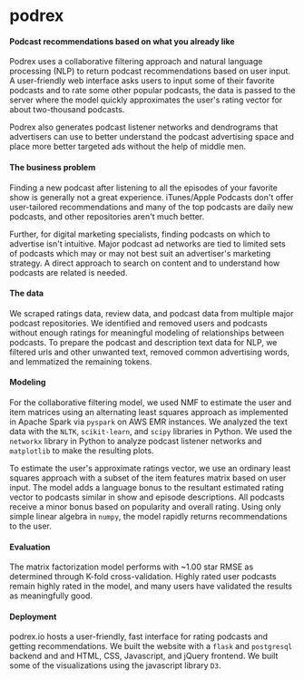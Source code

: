 # podrex
#### Podcast recommendations based on what you already like


Podrex uses a collaborative filtering approach and natural language processing (NLP) to return podcast recommendations based on user input. A user-friendly web interface asks users to input some of their favorite podcasts and to rate some other popular podcasts, the data is passed to the server where the model quickly approximates the user's rating vector for about two-thousand podcasts.

Podrex also generates podcast listener networks and dendrograms that advertisers can use to better understand the podcast advertising space and place more better targeted ads without the help of middle men.

#### The business problem
Finding a new podcast after listening to all the episodes of your favorite show is generally not a great experience. iTunes/Apple Podcasts don't offer user-tailored recommendations and many of the top podcasts are daily new podcasts, and other repositories aren't much better.

Further, for digital marketing specialists, finding podcasts on which to advertise isn't intuitive. Major podcast ad networks are tied to limited sets of podcasts which may or may not best suit an advertiser's marketing strategy. A direct approach to search on content and to understand how podcasts are related is needed.

#### The data
We scraped ratings data, review data, and podcast data  from multiple major podcast repositories. We identified and removed users and podcasts without enough ratings for meaningful modeling of relationships between podcasts. To prepare the podcast and description text data for NLP, we filtered urls and other unwanted text, removed common advertising words, and lemmatized the remaining tokens.

#### Modeling
For the collaborative filtering model, we used NMF to estimate the user and item matrices using an alternating least squares approach as implemented in Apache Spark via `pyspark` on AWS EMR instances. We analyzed the text data with the `NLTK`, `scikit-learn`, and `scipy` libraries in Python. We used the `networkx` library in Python to analyze podcast listener networks and `matplotlib` to make the resulting plots.

To estimate the user's approximate ratings vector, we use an ordinary least squares approach with a subset of the item features matrix based on user input. The model adds a language bonus to the resultant estimated rating vector to podcasts similar in show and episode descriptions. All podcasts receive a minor bonus based on popularity and overall rating. Using only simple linear algebra in `numpy`, the model rapidly returns recommendations to the user.

#### Evaluation
The matrix factorization model performs with ~1.00 star RMSE as determined through K-fold cross-validation. Highly rated user podcasts remain highly rated in the model, and many users have validated the results as meaningfully good.  

#### Deployment
podrex.io hosts a user-friendly, fast interface for rating podcasts and getting recommendations. We built the website with a `flask` and `postgresql` backend and and HTML, CSS, Javascript, and jQuery frontend. We built some of the visualizations using the javascript library `D3`.
